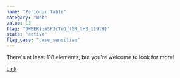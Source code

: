 ```yaml
---
name: "Periodic Table"
category: "Web"
value: 15
flag: "OWEEK{in5P3cTeD_f0R_tH3_119tH}"
state: "active"
flag_case: "case_sensitive"
---
```


There's at least 118 elements, but you're welcome to look for more!

[Link](https://my-periodic-table.web.app)
